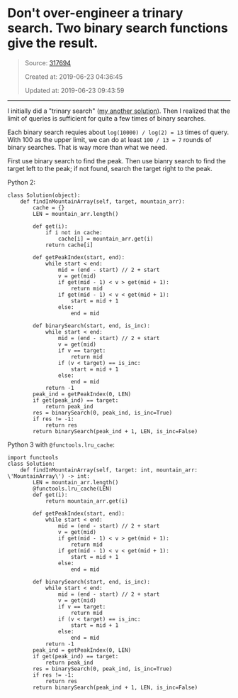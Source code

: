 # Don't over-engineer a trinary search. Two binary search functions give the result.

> Source: [317694](https://leetcode.com/problems/find-in-mountain-array/discuss/317694/dont-over-engineer-a-trinary-search-two-binary-search-functions-give-the-result)
>
> Created at: 2019-06-23 04:36:45
>
> Updated at: 2019-06-23 09:43:59

----

I initially did a "trinary search" ([my another solution](https://leetcode.com/problems/find-in-mountain-array/discuss/317619/Python-trinary-%2B-binary-search)). Then I realized that the limit of queries is sufficient for quite a few times of binary searches.

Each binary search requies about `log(10000) / log(2) = 13` times of query.
With 100 as the upper limit, we can do at least `100 / 13 = 7` rounds of binary searches. That is way more than what we need.

First use binary search to find the peak.
Then use bianry search to find the target left to the peak; if not found, search the target right to the peak.

Python 2:

```
class Solution(object):
    def findInMountainArray(self, target, mountain_arr):
        cache = {}
        LEN = mountain_arr.length()

        def get(i):
			if i not in cache:
				cache[i] = mountain_arr.get(i)
			return cache[i]
        
        def getPeakIndex(start, end):
            while start < end:
                mid = (end - start) // 2 + start
                v = get(mid)
                if get(mid - 1) < v > get(mid + 1):
                    return mid
                if get(mid - 1) < v < get(mid + 1):
                    start = mid + 1
                else:
                    end = mid
        
        def binarySearch(start, end, is_inc):
            while start < end:
                mid = (end - start) // 2 + start
                v = get(mid)
                if v == target:
                    return mid
                if (v < target) == is_inc:
                    start = mid + 1
                else:
                    end = mid
            return -1
        peak_ind = getPeakIndex(0, LEN)
        if get(peak_ind) == target:
            return peak_ind
        res = binarySearch(0, peak_ind, is_inc=True)
        if res != -1:
            return res
        return binarySearch(peak_ind + 1, LEN, is_inc=False)
```

Python 3 with `@functools.lru_cache`:
```
import functools
class Solution:
    def findInMountainArray(self, target: int, mountain_arr: \'MountainArray\') -> int:
        LEN = mountain_arr.length()
        @functools.lru_cache(LEN)
        def get(i):
            return mountain_arr.get(i)
        
        def getPeakIndex(start, end):
            while start < end:
                mid = (end - start) // 2 + start
                v = get(mid)
                if get(mid - 1) < v > get(mid + 1):
                    return mid
                if get(mid - 1) < v < get(mid + 1):
                    start = mid + 1
                else:
                    end = mid
        
        def binarySearch(start, end, is_inc):
            while start < end:
                mid = (end - start) // 2 + start
                v = get(mid)
                if v == target:
                    return mid
                if (v < target) == is_inc:
                    start = mid + 1
                else:
                    end = mid
            return -1
        peak_ind = getPeakIndex(0, LEN)
        if get(peak_ind) == target:
            return peak_ind
        res = binarySearch(0, peak_ind, is_inc=True)
        if res != -1:
            return res
        return binarySearch(peak_ind + 1, LEN, is_inc=False)
```